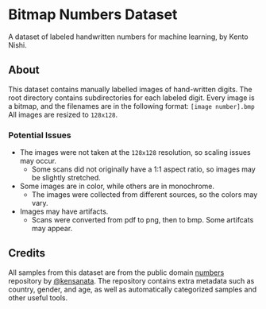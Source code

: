 # Bitmap Numbers Dataset

A dataset of labeled handwritten numbers for machine learning, by Kento Nishi.

## About
This dataset contains manually labelled images of hand-written digits.
The root directory contains subdirectories for each labeled digit.
Every image is a bitmap, and the filenames are in the following format:
``
[image number].bmp
``
All images are resized to ``128x128``.

### Potential Issues
* The images were not taken at the ``128x128`` resolution, so scaling issues may occur.
    * Some scans did not originally have a 1:1 aspect ratio, so images may be slightly stretched.
* Some images are in color, while others are in monochrome.
    * The images were collected from different sources, so the colors may vary.
* Images may have artifacts.
    * Scans were converted from pdf to png, then to bmp. Some artifcats may appear.

## Credits
All samples from this dataset are from the public domain [numbers](https://github.com/kensanata/numbers) repository by [@kensanata](https://github.com/kensanata). The repository contains extra metadata such as country, gender, and age, as well as automatically categorized samples and other useful tools.